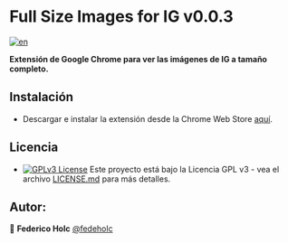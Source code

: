 # Full Size Images for IG v0.0.3
[![en](https://img.shields.io/badge/lang-en-red.svg)](https://github.com/jonatasemidio/multilanguage-readme-pattern/blob/master/README.md)

**Extensión de Google Chrome para ver las imágenes de IG a tamaño completo.**

## Instalación
- Descargar e instalar la extensión desde la Chrome Web Store [aquí](https://chrome.google.com/webstore/detail/instagram-full-size-photo/eanpijghoobafibemccmoleollpjhcgg).

## Licencia
- [![GPLv3 License](https://img.shields.io/badge/License-GPL%20v3-yellow.svg)](https://opensource.org/licenses/) Este proyecto está bajo la Licencia GPL v3 - vea el archivo [LICENSE.md](LICENSE.md) para más detalles.

## Autor:
👤 **Federico Holc** [@fedeholc](https://github.com/fedeholc)


